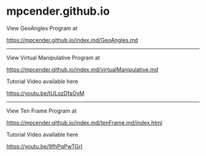 # mpcender.github.io

View GeoAngles Program at

https://mpcender.github.io/index.md/GeoAngles.md

-------------------------------------------------------------------------------------------

View Virtual Manipulative Program at

https://mpcender.github.io/index.md/virtualManipulative.md


Tutorial Video available here

https://youtu.be/tULozDfaOyM

--------------------------------------------------------------------------------------------

View Ten Frame Program at

https://mpcender.github.io/index.md/tenFrame.md/index.html

Tutorial Video available here

https://youtu.be/9fhPqPwTGrI
